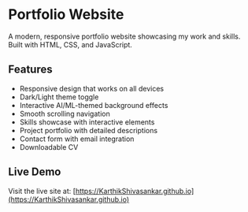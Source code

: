 # Portfolio Website

A modern, responsive portfolio website showcasing my work and skills. Built with HTML, CSS, and JavaScript.

## Features

- Responsive design that works on all devices
- Dark/Light theme toggle
- Interactive AI/ML-themed background effects
- Smooth scrolling navigation
- Skills showcase with interactive elements
- Project portfolio with detailed descriptions
- Contact form with email integration
- Downloadable CV

## Live Demo

Visit the live site at: [https://KarthikShivasankar.github.io](https://KarthikShivasankar.github.io)

